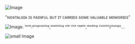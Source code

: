 

![Image](https://github.com/user-attachments/assets/e0359fba-ebcb-48b6-bec1-6921f2f44ad5)
 
"ɴ͏ᴏ͏s͏ᴛ͏ᴀ͏ʟ͏ɢ͏ɪ͏ᴀ͏ ɪ͏s͏ ᴘ͏ᴀ͏ɪ͏ɴ͏ғ͏ᴜ͏ʟ͏ ʙ͏ᴜ͏ᴛ͏ ɪ͏ᴛ͏ ᴄ͏ᴀ͏ʀ͏ʀ͏ɪ͏ᴇ͏s͏ s͏ᴏ͏ᴍ͏ᴇ͏ ᴠ͏ᴀ͏ʟ͏ᴜ͏ᴀ͏ʙ͏ʟ͏ᴇ͏ ᴍ͏ᴇ͏ᴍ͏ᴏ͏ʀ͏ɪ͏ᴇ͏s͏"

![Image](https://i.ibb.co/jHPjRsb/IMG-5016.gif). ˡᵒᵛᵉ:ᵖʳᵒᵍʳᵃᵐⁱⁿᵍ,ʷᵃᵗᶜʰⁱⁿᵍ ᵒˡᵈ ᵛʰˢ ᵗᵃᵖᵉˢ,ʳᵉᵃᵈⁱⁿᵍ ᶜᵒᵐⁱᶜˢ/ᵐᵃⁿᵍᵃ...



       
![small Image](https://github.com/user-attachments/assets/7e0d4979-62ca-4aa3-bf92-b972f2bb2f98)
